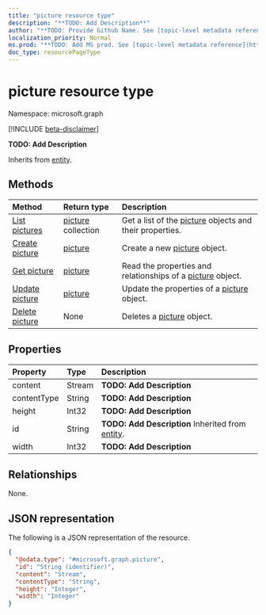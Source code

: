 ```yaml
---
title: "picture resource type"
description: "**TODO: Add Description**"
author: "**TODO: Provide Github Name. See [topic-level metadata reference](https://msgo.azurewebsites.net/add/document/guidelines/metadata.html#topic-level-metadata)**"
localization_priority: Normal
ms.prod: "**TODO: Add MS prod. See [topic-level metadata reference](https://msgo.azurewebsites.net/add/document/guidelines/metadata.html#topic-level-metadata)**"
doc_type: resourcePageType
---
```


# picture resource type

Namespace: microsoft.graph

[!INCLUDE [beta-disclaimer](../../includes/beta-disclaimer.md)]

**TODO: Add Description**


Inherits from [entity](../resources/entity.md).

## Methods
|Method|Return type|Description|
|:---|:---|:---|
|[List pictures](../api/picture-list.md)|[picture](../resources/picture.md) collection|Get a list of the [picture](../resources/picture.md) objects and their properties.|
|[Create picture](../api/picture-create.md)|[picture](../resources/picture.md)|Create a new [picture](../resources/picture.md) object.|
|[Get picture](../api/picture-get.md)|[picture](../resources/picture.md)|Read the properties and relationships of a [picture](../resources/picture.md) object.|
|[Update picture](../api/picture-update.md)|[picture](../resources/picture.md)|Update the properties of a [picture](../resources/picture.md) object.|
|[Delete picture](../api/picture-delete.md)|None|Deletes a [picture](../resources/picture.md) object.|

## Properties
|Property|Type|Description|
|:---|:---|:---|
|content|Stream|**TODO: Add Description**|
|contentType|String|**TODO: Add Description**|
|height|Int32|**TODO: Add Description**|
|id|String|**TODO: Add Description** Inherited from [entity](../resources/entity.md).|
|width|Int32|**TODO: Add Description**|

## Relationships
None.

## JSON representation
The following is a JSON representation of the resource.
<!-- {
  "blockType": "resource",
  "keyProperty": "id",
  "@odata.type": "microsoft.graph.picture",
  "baseType": "microsoft.graph.entity",
  "openType": false
}
-->
``` json
{
  "@odata.type": "#microsoft.graph.picture",
  "id": "String (identifier)",
  "content": "Stream",
  "contentType": "String",
  "height": "Integer",
  "width": "Integer"
}
```

